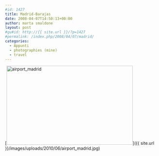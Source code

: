 ```yaml
---
#id: 1427
title: Madrid-Barajas
date: 2008-04-07T14:50:13+00:00
author: marta smaldone
layout: post
#gu#id: http://{{ site.url }}/?p=1427
#permalink: /index.php/2008/04/07/madrid/
categories:
  - Appunti
  - photographies (mine)
  - travel
---
```

[<img class="aligncenter size-full wp-image-1426" title="airport_madrid" src="{{ site.url }}/images/uploads/2010/06/airport_madrid.jpg" alt="airport_madrid" width="416" height="260" srcset="{{ site.url }}/images/uploads/2010/06/airport_madrid.jpg 416w, {{ site.url }}/images/uploads/2010/06/airport_madrid-300x188.jpg 300w" sizes="(max-width: 416px) 100vw, 416px" />]({{ site.url }}/images/uploads/2010/06/airport_madrid.jpg)